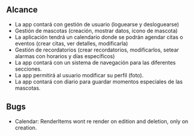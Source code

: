 ## Alcance

- La app contará con gestión de usuario (loguearse y desloguearse)
- Gestión de mascotas (creación, mostrar datos, icono de mascota)
- La aplicación tendrá un calendario donde se podrán agendar citas o eventos (crear citas, ver detalles, modificarla)
- Gestión de recordatorios (crear recordatorios, modificarlos, setear alarmas con horarios y días específicos)
- La app contará con un sistema de navegación para las diferentes secciones.
- La app permitirá al usuario modificar su perfil (foto).
- La app contará con diario para guardar momentos especiales de las mascotas.


## Bugs

- Calendar: RenderItems wont re render on edition and deletion, only on creation.
